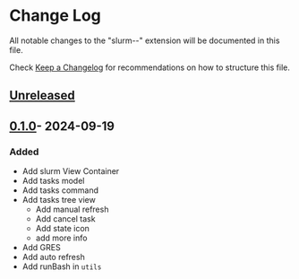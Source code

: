 # Change Log

All notable changes to the "slurm--" extension will be documented in this file.

Check [Keep a Changelog](http://keepachangelog.com/) for recommendations on how to structure this file.

## [Unreleased][Unreleased]

## [0.1.0][0.1.0]- 2024-09-19

### Added

- Add slurm View Container
- Add tasks model
- Add tasks command
- Add tasks tree view
  - Add manual refresh
  - Add cancel task
  - Add state icon
  - add more info
- Add GRES
- Add auto refresh
- Add runBash in `utils`

[unreleased]: https://github.com/XingYuSSS/slurm--/compare/v0.1.0...HEAD
[0.1.0]: https://github.com/XingYuSSS/slurm--/tree/v0.1.0
